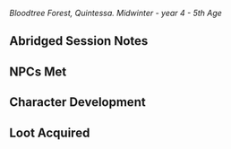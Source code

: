 *Bloodtree Forest, Quintessa. Midwinter - year 4 - 5th Age* 
## Abridged Session Notes

## NPCs Met
## Character Development
## Loot Acquired